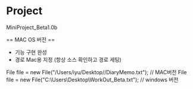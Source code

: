 # Project

MiniProject_Beta1.0b

== MAC OS 버전 ==
- 기능 구현 완성
- 경로 Mac용 지정 (항상 소스 확인하고 경로 세팅)

 File file = new File("/Users/iyu/Desktop//DiaryMemo.txt"); // MAC버전
 File file = new File("C:\\Users\\Desktop\\WorkOut_Beta.txt"); // windows 버전          
         
